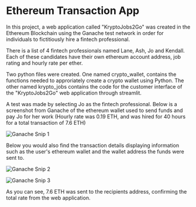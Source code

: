 # Ethereum Transaction App

In this project, a web application called "KryptoJobs2Go" was created in the Ethereum Blockchain using the Ganache test network in order for individuals to fictitiously hire a fintech professional. 

There is a list of 4 fintech professionals named Lane, Ash, Jo and Kendall. Each of these candidates have their own ethereum account address, job rating and hourly rate per ether.

Two python files were created. One named crypto_wallet, contains the functions needed to approriately create a crypto wallet using Python. The other named krypto_jobs contains the code for the customer interface of the "KryptoJobs2Go" web application through streamlit. 

A test was made by selecting Jo as the fintech professional. Below is a screenshot from Ganache of the ethereum wallet used to send funds and pay Jo for her work (Hourly rate was 0.19 ETH, and was hired for 40 hours for a total transaction of 7.6 ETH)

![Ganache Snip 1](https://user-images.githubusercontent.com/104874384/198918482-716ff6e6-7558-4630-bc54-5c6507800040.png)

Below you would also find the transaction details displaying information such as the user's ethereum wallet and the wallet address the funds were sent to.

![Ganache Snip 2](https://user-images.githubusercontent.com/104874384/198918521-4c7e40a8-5783-45be-b43c-bfc10142e7ab.png)

![Ganache Snip 3](https://user-images.githubusercontent.com/104874384/198918540-2284c1a0-c8f7-44c6-8e5c-066480873305.png)

As you can see, 7.6 ETH was sent to the recipients address, confirming the total rate from the web application.
